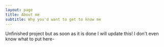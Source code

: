 ```yaml
---
layout: page
title: About me
subtitle: Why you'd want to get to know me
---
```



Unfinished project but as soon as it is done I will update this! I don't even know what to put here-

<!-- ### My story -->

